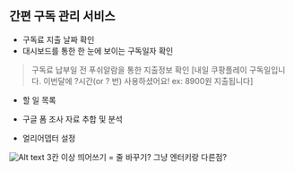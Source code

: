 

# <Subly>

## 간편 구독 관리 서비스

-  구독료 지출 날짜 확인
-  대시보드를 통한 한 눈에 보이는 구독일자 확인

> 구독료 납부일 전 푸쉬알람을 통한 지출정보 확인
> [내일 쿠팡플레이 구독일입니다. 이번달에 ?시간(or ? 번) 사용하셨어요! ex: 8900원 지출됩니다]
> 

- 할 일 목록

- 구글 폼 조사 자료 추합 및 분석
- 얼리어뎁터 설정

![Alt text](<img width="1024" height="1024" alt="KakaoTalk_20250917_112723115" src="https://github.com/user-attachments/assets/a9842d51-8f2f-4a9c-89ac-8b7c8da501a8" />)
3칸 이상 띄어쓰기 = 줄 바꾸기? 그냥 엔터키랑 다른점?


